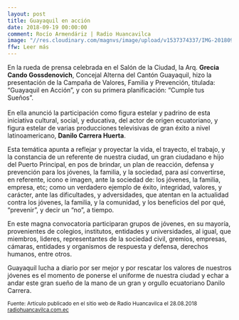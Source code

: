 ```yaml
---
layout: post
title: Guayaquil en acción
date: 2018-09-19 00:00:00
comment: Rocío Armendáriz | Radio Huancavilca
image: "//res.cloudinary.com/magnvs/image/upload/v1537374337/IMG-20180918-WA0007_iclmu4.jpg"
ffw: Leer más
---
```

En la rueda de prensa celebrada en el Salón de la Ciudad, la Arq. **Grecia Cando Gossdenovich**, Concejal Alterna del Cantón Guayaquil, hizo la presentación de la Campaña de Valores, Familia y Prevención, titulada: “Guayaquil en Acción”, y con su primera planificación: “Cumple tus Sueños”.<br /><br />En ella anunció la participación como figura estelar y padrino de esta iniciativa cultural, social, y educativa, del actor de origen ecuatoriano, y figura estelar de varias producciones televisivas de gran éxito a nivel latinoamericano, **Danilo Carrera Huerta**.  

Esta temática apunta a reflejar y proyectar la vida, el trayecto, el trabajo, y la constancia de un referente de nuestra ciudad, un gran ciudadano e hijo del Puerto Principal, en pos de brindar, un plan de reacción, defensa y prevención para los jóvenes, la familia, y la sociedad, para así convertirse, en referente, icono e imagen, ante la sociedad de: los jóvenes, la familia, empresa, etc;  como un verdadero ejemplo de éxito, integridad, valores, y carácter, ante las dificultades, y adversidades, que atentan en la actualidad contra los jóvenes, la familia, y la comunidad, y los beneficios del por qué, “prevenir”, y decir un “no”, a tiempo.  

En este magna convocatoria participaran grupos de jóvenes, en su mayoría, provenientes de colegios, institutos, entidades y universidades, al igual, que miembros, lideres, representantes de la sociedad civil, gremios, empresas, cámaras, entidades y organismos de respuesta y defensa, derechos humanos, entre otros.  

Guayaquil lucha a diario por ser mejor y por rescatar los valores de nuestros jóvenes es el momento de ponerse el uniforme de nuestra ciudad y echar a andar este gran sueño de la mano de un gran y orgullo ecuatoriano Danilo Carrera.  

<small>Fuente: Artículo publicado en el sitio web de Radio Huancavilca el 28.08.2018 [radiohuancavilca.com.ec](https://radiohuancavilca.com.ec/sociedad/2018/08/28/audios-y-video-campana-de-valores-familia-y-prevencion-titulada-guayaquil-en-accion/)</small>
